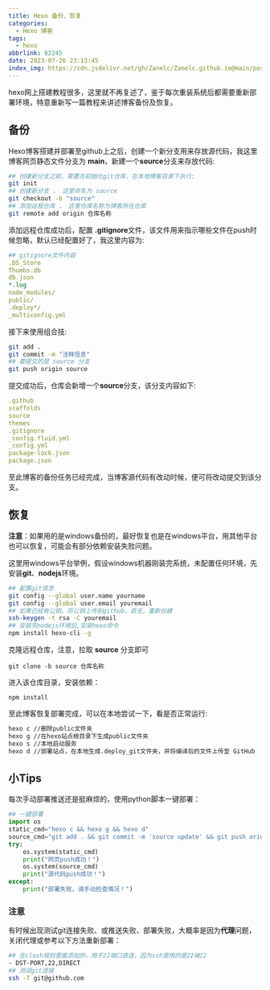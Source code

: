 ```yaml
---
title: Hexo 备份、恢复
categories:
  - Hexo 博客
tags:
  - hexo
abbrlink: 62245
date: 2023-07-26 23:13:45
index_img: https://cdn.jsdelivr.net/gh/Zanelc/Zanelc.github.io@main/posts/62245/title.png
---
```


hexo网上搭建教程很多，这里就不再复述了，鉴于每次重装系统后都需要重新部署环境，特意重新写一篇教程来讲述博客备份及恢复。
<!-- more -->

## 备份

Hexo博客搭建并部署至github上之后，创建一个新分支用来存放源代码，我这里博客网页静态文件分支为 **main**，新建一个**source**分支来存放代码:

```bash
## 创建新分支之前，需要先初始化git仓库，在本地博客目录下执行:
git init
## 创建新分支 ， 这里命名为 source
git checkout -b "source"
## 添加远程仓库 ， 这里仓库名称为博客所在仓库
git remote add origin 仓库名称
```

添加远程仓库成功后，配置 **.gitignore**文件，该文件用来指示哪些文件在push时候忽略，默认已经配置好了，我这里内容为:

```yaml
## gitignore文件内容
.DS_Store
Thumbs.db
db.json
*.log
node_modules/
public/
.deploy*/
_multiconfig.yml
```

接下来使用组合技:

```bash
git add .
git commit -m "注释信息"
## 要提交的是 source 分支
git push origin source
```

提交成功后，仓库会新增一个**source**分支，该分支内容如下:

```yaml
.github
scaffolds
source
themes
.gitignore
_config.fluid.yml
_config.yml
package-lock.json
package.json
```

至此博客的备份任务已经完成，当博客源代码有改动时候，便可将改动提交到该分支。

## 恢复

**注意**：如果用的是windows备份的，最好恢复也是在windows平台，用其他平台也可以恢复，可能会有部分依赖安装失败问题。

这里用windows平台举例，假设windows机器刚装完系统，未配置任何环境，先安装**git**、**nodejs**环境。

```bash
## 配置git信息
git config --global user.name yourname
git config --global user.email youremail
## 如果已经有公钥，将公钥上传到github，若无，重新创建
ssh-keygen -t rsa -C youremail
## 安装完nodejs环境后,安装hexo命令
npm install hexo-cli -g
```

克隆远程仓库，注意，拉取 **source** 分支即可

`git clone -b source 仓库名称`

进入该仓库目录，安装依赖：

`npm install`

至此博客恢复部署完成，可以在本地尝试一下，看是否正常运行:

```bash
hexo c //删除public文件夹
hexo g //在hexo站点根目录下生成public文件夹
hexo s //本地启动服务
hexo d //部署站点，在本地生成.deploy_git文件夹，并将编译后的文件上传至 GitHub
```
## 小Tips
每次手动部署推送还是挺麻烦的，使用python脚本一键部署：

```python
## 一键部署
import os
static_cmd="hexo c && hexo g && hexo d"
source_cmd="git add . && git commit -m 'source update' && git push origin source"
try:
    os.system(static_cmd)
    print("网页push成功！")
    os.system(source_cmd)
    print("源代码push成功！")
except:
    print("部署失败，请手动检查情况！")
```

### 注意

有时候出现测试git连接失败、或推送失败、部署失败，大概率是因为**代理**问题，关闭代理或参考以下方法重新部署：

```bash
## 在clash规则里面添加的，用于22端口直连，因为ssh使用的是22端口
- DST-PORT,22,DIRECT 
## 测试git连接
ssh -T git@github.com
```

